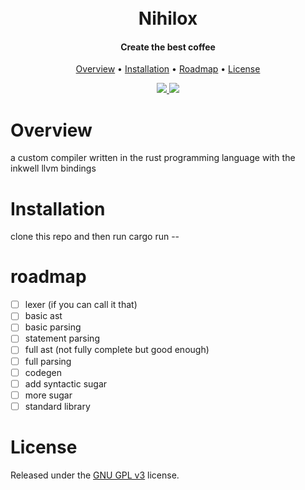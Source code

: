 <h1 align="center">
  <br>
  Nihilox
  <br>
</h1>

<h4 align="center">Create the best coffee</h4>

<p align="center">
  <a href="#overview">Overview</a>
  •
  <a href="#installation">Installation</a>
  •
  <a href="#roadmap">Roadmap</a>  
  •
  <a href="#license">License</a>
</p>

<p align="center">
  <a href="http://makeapullrequest.com">
    <img src="https://img.shields.io/badge/PRs-welcome-brightgreen.svg">
  </a>
  <a href="https://www.gnu.org/licenses/gpl-3.0.en.html"><img src="https://img.shields.io/github/license/Thive-N/Nihilox"></a>
</p>
<p align="center">

</p>

# Overview

a custom compiler written in the rust programming language with the inkwell llvm bindings

# Installation

clone this repo and then run cargo run -- <filename>

# roadmap

- [ ] lexer (if you can call it that)
- [ ] basic ast
- [ ] basic parsing
- [ ] statement parsing
- [ ] full ast (not fully complete but good enough)
- [ ] full parsing
- [ ] codegen
- [ ] add syntactic sugar
- [ ] more sugar
- [ ] standard library

# License

Released under the [GNU GPL v3](https://www.gnu.org/licenses/gpl-3.0.en.html) license.
